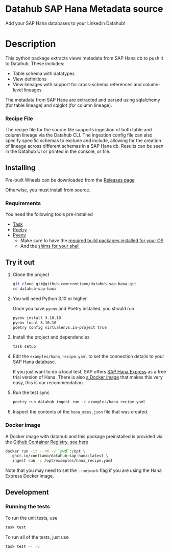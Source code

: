 # Datahub SAP Hana Metadata source

Add your SAP Hana databases to your Linkedin Datahub!

# Description
This python package extracts views metadata from SAP Hana db to push it to Datahub.  These includes: 
- Table schema with datatypes
- View definitions 
- View lineages with support for cross-schema references and column-level lineages 

The metadata from SAP Hana are extracted and parsed using sqlalchemy (for table lineage) and sqlglot (for column lineage).

### Recipe File
The recipe file for the source file supports ingestion of both table and column lineage via the Datahub CLI. 
The ingestion config file can also specify specific schemas to exclude and include, allowing for the creation of lineage across different schemas in a SAP Hana db. 
Results can be seen in the Datahub UI or printed in the console, or file. 


## Installing

Pre-built Wheels can be downloaded from the [Releases page](https://github.com/contiamo/datahub-sap-hana/releases/latest)

Otherwise, you must install from source.

### Requirements
You need the following tools pre-installed
* [Task](https://taskfile.dev/#/installation)
* [Poetry](https://python-poetry.org/docs/#installation)
* [Pyenv](https://github.com/pyenv/pyenv#installation)
  * Make sure to have the [required build packages installed for your OS](https://github.com/pyenv/pyenv/wiki#suggested-build-environment)
  * And the [shims for your shell](https://github.com/pyenv/pyenv#set-up-your-shell-environment-for-pyenv)


## Try it out

1. Clone the project

   ```sh
   git clone git@github.com:contiamo/datahub-sap-hana.git
   cd datahub-sap-hana
   ```

2. You will need Python 3.10 or higher

   Once you have `pyenv` and Poetry installed, you should run

   ```sh
   pyenv install 3.10.10
   pyenv local 3.10.10
   poetry config virtualenvs.in-project true
   ```


3. Install the project and dependencies

   ```sh
   task setup
   ```

4. Edit the `examples/hana_recipe.yaml` to set the connection details to your SAP Hana database.

   If you just want to do a local test, SAP offers [SAP Hana Express](https://www.sap.com/products/hana/express-trial.html) as a
   free trial version of Hana. There is also [a Docker image](https://developers.sap.com/tutorials/hxe-ua-install-using-docker.html)
   that makes this very easy, this is our recommendation.

5. Run the test sync

   ```sh
   poetry run datahub ingest run -c examples/hana_recipe.yaml
   ```

6. Inspect the contents of the `hana_mces.json` file that was created.

### Docker image

A Docker image with datahub and this package preinstalled is provided via the [Github Container Registry, see here](https://github.com/contiamo/datahub-sap-hana/pkgs/container/datahub-sap-hana)

```sh
docker run -it --rm -v `pwd`:/opt \
   ghcr.io/contiamo/datahub-sap-hana:latest \
   ingest run -c /opt/examples/hana_recipe.yaml
```
Note that you may need to set the `--network` flag if you are using the Hana Express Docker image.

## Development

### Running the tests

To run the unit tests, use

```sh
task test
```

To run all of the tests, just use

```sh
task test -- -v
```
